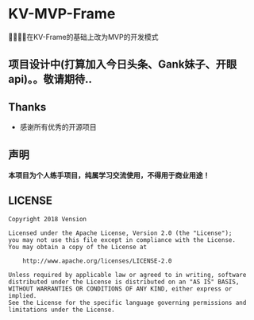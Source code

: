 # KV-MVP-Frame
📱🔥🔥🔥在KV-Frame的基础上改为MVP的开发模式

## 项目设计中(打算加入今日头条、Gank妹子、开眼api)。。敬请期待..

## Thanks

- 感谢所有优秀的开源项目

## 声明
**本项目为个人练手项目，纯属学习交流使用，不得用于商业用途！**

## LICENSE

```
Copyright 2018 Vension

Licensed under the Apache License, Version 2.0 (the "License");
you may not use this file except in compliance with the License.
You may obtain a copy of the License at

    http://www.apache.org/licenses/LICENSE-2.0

Unless required by applicable law or agreed to in writing, software
distributed under the License is distributed on an "AS IS" BASIS,
WITHOUT WARRANTIES OR CONDITIONS OF ANY KIND, either express or implied.
See the License for the specific language governing permissions and
limitations under the License.
```

